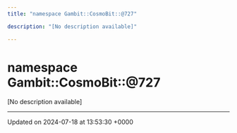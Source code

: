 ```yaml
---
title: "namespace Gambit::CosmoBit::@727"

description: "[No description available]"

---
```


# namespace Gambit::CosmoBit::@727

[No description available]






-------------------------------

Updated on 2024-07-18 at 13:53:30 +0000